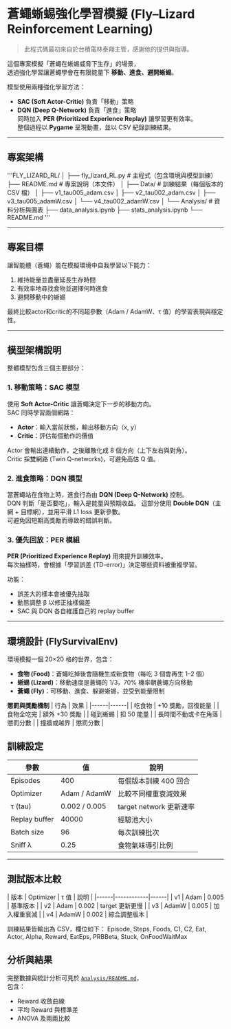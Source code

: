 # 蒼蠅蜥蜴強化學習模擬 (Fly–Lizard Reinforcement Learning)

> 此程式碼最初來自於台積電林泰翔主管，感謝他的提供與指導。

這個專案模擬「蒼蠅在蜥蜴威脅下生存」的場景，  
透過強化學習讓蒼蠅學會在有限能量下 **移動、進食、避開蜥蜴**。

模型使用兩種強化學習方法：
- **SAC (Soft Actor-Critic)** 負責「移動」策略  
- **DQN (Deep Q-Network)** 負責「進食」策略  
同時加入 **PER (Prioritized Experience Replay)** 讓學習更有效率。  
整個過程以 **Pygame** 呈現動畫，並以 CSV 紀錄訓練結果。

---

## 專案架構
'''FLY_LIZARD_RL/
│
├── fly_lizard_RL.py # 主程式（包含環境與模型訓練）
├── README.md # 專案說明（本文件）
│
├── Data/ # 訓練結果（每個版本的 CSV 檔）
│ ├── v1_tau005_adam.csv
│ ├── v2_tau002_adam.csv
│ ├── v3_tau005_adamW.csv
│ └── v4_tau002_adamW.csv
│
└── Analysis/ # 資料分析與圖表
├── data_analysis.ipynb
├── stats_analysis.ipynb
└── README.md
'''

---

## 專案目標
讓智能體（蒼蠅）能在模擬環境中自我學習以下能力：
1. 維持能量並盡量延長生存時間  
2. 有效率地尋找食物並選擇何時進食  
3. 避開移動中的蜥蜴  

最終比較actor和critic的不同超參數（Adam / AdamW、τ 值）的學習表現與穩定性。

---

## 模型架構說明

整體模型包含三個主要部分：

### 1. 移動策略：SAC 模型
使用 **Soft Actor-Critic** 讓蒼蠅決定下一步的移動方向。  
SAC 同時學習兩個網路：
- **Actor**：輸入當前狀態，輸出移動方向（x, y）  
- **Critic**：評估每個動作的價值  

Actor 會輸出連續動作，之後離散化成 8 個方向（上下左右與對角）。  
Critic 採雙網路 (Twin Q-networks)，可避免高估 Q 值。

### 2. 進食策略：DQN 模型
當蒼蠅站在食物上時，進食行為由 **DQN (Deep Q-Network)** 控制。  
DQN 判斷「是否要吃」，輸入是能量與預期收益。
這部分使用 **Double DQN**（主網 + 目標網），並用平滑 L1 loss 更新參數。  
可避免因短期高獎勵而導致的錯誤判斷。

### 3. 優先回放：PER 模組
**PER (Prioritized Experience Replay)** 用來提升訓練效率。  
每次抽樣時，會根據「學習誤差 (TD-error)」決定哪些資料被重複學習。

功能：
- 誤差大的樣本會被優先抽取  
- 動態調整 β 以修正抽樣偏差  
- SAC 與 DQN 各自維護自己的 replay buffer  

---

## 環境設計 (FlySurvivalEnv)

環境模擬一個 20×20 格的世界，包含：
- **食物 (Food)**：蒼蠅吃掉後會隨機生成新食物（每吃 3 個會再生 1–2 個）
- **蜥蜴 (Lizard)**：移動速度是蒼蠅的 1/3，70% 機率朝蒼蠅方向移動
- **蒼蠅 (Fly)**：可移動、進食、躲避蜥蜴，並受到能量限制  

**懲罰與獎勵機制**
| 行為 | 效果 |
|------|------|
| 吃食物 | +10 獎勵，回復能量 |
| 食物全吃完 | 額外 +30 獎勵 |
| 碰到蜥蜴 | 扣 50 能量 |
| 長時間不動或卡在角落 | 懲罰分數 |
| 撞牆或越界 | 懲罰分數 |

## 訓練設定
| 參數 | 值 | 說明 |
|------|------|------|
| Episodes | 400 | 每個版本訓練 400 回合 |
| Optimizer | Adam / AdamW | 比較不同權重衰減效果 |
| τ (tau) | 0.002 / 0.005 | target network 更新速率 |
| Replay buffer | 40000 | 經驗池大小 |
| Batch size | 96 | 每次訓練批次 |
| Sniff λ | 0.25 | 食物氣味導引比例 |

---

## 測試版本比較
| 版本 | Optimizer | τ 值 | 說明 |
|------|------------|------|
| v1 | Adam | 0.005 | 基準版本 |
| v2 | Adam | 0.002 | target 更新更慢 |
| v3 | AdamW | 0.005 | 加入權重衰減 |
| v4 | AdamW | 0.002 | 綜合調整版本 |

訓練結果皆輸出為 CSV，欄位如下：
Episode, Steps, Foods, C1, C2, Eat, Actor, Alpha, Reward, EatEps, PRBBeta, Stuck, OnFoodWaitMax

## 分析與結果

完整數據與統計分析可見於 [`Analysis/README.md`](./Analysis/README.md)，  
包含：
- Reward 收斂曲線  
- 平均 Reward 與標準差  
- ANOVA 及兩兩比較  
